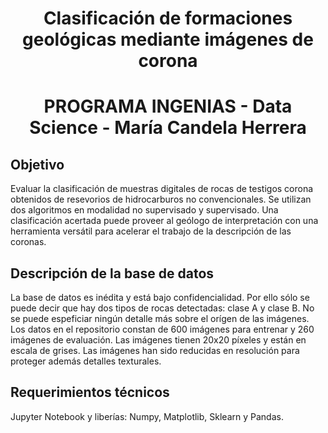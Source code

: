 
<h1 align="center">Clasificación de formaciones geológicas mediante imágenes de corona</h1>
<h1 align="center">PROGRAMA INGENIAS - Data Science - María Candela Herrera</h1> 


## Objetivo

Evaluar la clasificación de muestras digitales de rocas de testigos corona obtenidos de resevorios de hidrocarburos no convencionales. Se utilizan dos algoritmos en modalidad no supervisado y supervisado. Una clasificación acertada puede proveer al geólogo de interpretación con una herramienta versátil para acelerar el trabajo de la descripción de las coronas.

## Descripción de la base de datos

La base de datos es inédita y está bajo confidencialidad. Por ello sólo se puede decir que hay dos tipos de rocas detectadas: clase A y clase B. No se puede espeficiar ningún detalle más sobre el orígen de las imágenes. Los datos en el repositorio constan de 600 imágenes para entrenar y 260 imágenes de evaluación. Las imágenes tienen 20x20 píxeles y están en escala de grises. Las imágenes han sido reducidas en resolución para proteger además detalles texturales.


## Requerimientos técnicos

Jupyter Notebook y liberías: Numpy,  Matplotlib, Sklearn y Pandas.
